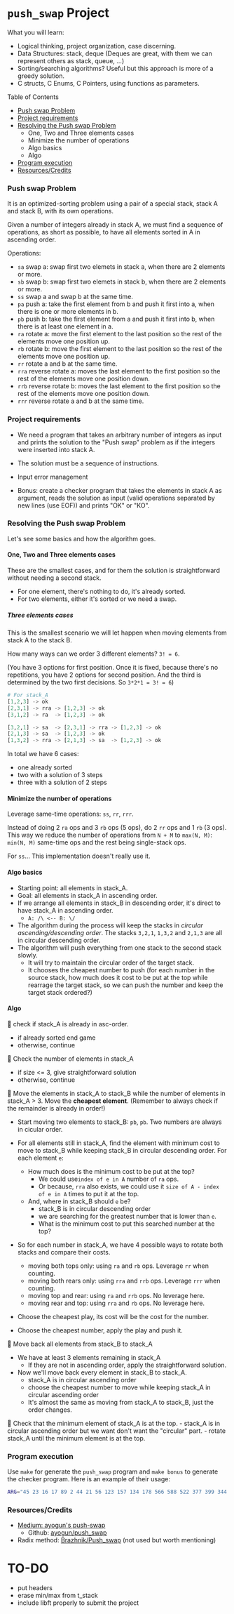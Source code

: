 # `push_swap` Project

What you will learn: 
- Logical thinking, project organization, case discerning. 
- Data Structures: stack, deque (Deques are great, with them we can represent others as stack, queue, ...)
- Sorting/searching algorithms? Useful but this approach is more of a greedy solution.
- C structs, C Enums, C Pointers, using functions as parameters.

Table of Contents
- [Push swap Problem](https://github.com/Aryalexa/42-push_swap?tab=readme-ov-file#push-swap-problem)
- [Project requirements](https://github.com/Aryalexa/42-push_swap?tab=readme-ov-file#project-requirements)
- [Resolving the Push swap Problem](https://github.com/Aryalexa/42-push_swap?tab=readme-ov-file#solving-the-push-swap-problem)
	- One, Two and Three elements cases
	- Minimize the number of operations
	- Algo basics
	- Algo
- [Program execution](https://github.com/Aryalexa/42-push_swap?tab=readme-ov-file#program-execution)
- [Resources/Credits](https://github.com/Aryalexa/42-push_swap?tab=readme-ov-file#resourcescredits)

### Push swap Problem
It is an optimized-sorting problem using a pair of a special stack, stack A and stack B, with its own operations.

Given a number of integers already in stack A, we must find a sequence of operations, as short as possible, to have all elements sorted in A in ascending order.

Operations:

 * `sa` swap a: swap first two elemets in stack a, when there are 2 elements or more.
 * `sb` swap b: swap first two elemets in stack b, when there are 2 elements or more.
 * `ss` swap a and swap b at the same time.
 * `pa` push a: take the first element from b and push it first into a, when there is one or more elements in b.
 * `pb` push b: take the first element from a and push it first into b, when there is at least one element in a.
 * `ra` rotate a: move the first element to the last position so the rest of the elements move one position up.
 * `rb` rotate b: move the first element to the last position so the rest of the elements move one position up.
 * `rr` rotate a and b at the same time.
 * `rra` reverse rotate a: moves the last element to the first position so the rest of the elements move one position down.
 * `rrb` reverse rotate b: moves the last element to the first position so the rest of the elements move one position down.
 * `rrr` reverse rotate a and b at the same time.


### Project requirements
- We need a program that takes an arbitrary number of integers as input and prints the solution to the "Push swap" problem as if the integers were inserted into stack A.

- The solution must be a sequence of instructions.

- Input error management

- Bonus: create a checker program that takes the elements in stack A as argument, reads the solution as input (valid operations separated by new lines (use EOF)) and prints "OK" or "KO".


### Resolving the Push swap Problem

Let's see some basics and how the algorithm goes.

#### One, Two and Three elements cases
These are the smallest cases, and for them the solution is straightforward without needing a second stack.

- For one element, there's nothing to do, it's already sorted.
- For two elements, either it's sorted or we need a swap.

##### Three elements cases
This is the smallest scenario we will let happen when moving elements from stack A to the stack B.

How many ways can we order 3 different elements? `3! = 6`.

(You have 3 options for first position. Once it is fixed, because there's no repetitions, you have 2 options for second position. And the third is determined by the two first decisions. So `3*2*1 = 3! = 6`)
``` python
# For stack_A
[1,2,3] -> ok
[2,3,1] -> rra -> [1,2,3] -> ok
[3,1,2] -> ra  -> [1,2,3] -> ok

[3,2,1] -> sa  -> [2,3,1] -> rra -> [1,2,3] -> ok
[2,1,3] -> sa  -> [1,2,3] -> ok
[1,3,2] -> rra -> [2,1,3] -> sa  -> [1,2,3] -> ok
```

In total we have 6 cases: 
- one already sorted
- two with a solution of 3 steps
- three with a solution of 2 steps

#### Minimize the number of operations

Leverage same-time operations: `ss`, `rr`, `rrr`.

Instead of doing 2 `ra` ops and 3 `rb` ops (5 ops), do 2 `rr` ops and 1 `rb` (3 ops).
This way we reduce the number of operations from `N + M` to `max(N, M)`: `min(N, M)` same-time ops and the rest being single-stack ops.

For `ss`... This implementation doesn't really use it.

#### Algo basics
- Starting point: all elements in stack_A.
- Goal: all elements in stack_A in ascending order.
- If we arrange all elements in stack_B in descending order, it's direct to have stack_A in ascending order.
	- `A: /\ <-- B: \/`
- The algorithm during the process will keep the stacks in *circular ascending/descending order*. The stacks `3,2,1`, `1,3,2` and `2,1,3` are all in circular descending order.
- The algorithm will push everything from one stack to the second stack slowly.
	- It will try to maintain the circular order of the target stack.
	- It chooses the cheapest number to push (for each number in the source stack, how much does it cost to be put at the top while rearrage the target stack, so we can push the number and keep the target stack ordered?)

#### Algo
🔸 check if stack_A is already in asc-order.
- if already sorted end game
- otherwise, continue

🔸 Check the number of elements in stack_A
- if size <= 3, give straightforward solution
- otherwise, continue

🔸 Move the elements in stack_A to stack_B while the number of elements in stack_A > 3. Move the **cheapest element**. (Remember to always check if the remainder is already in order!)

- Start moving two elements to stack_B: `pb`, `pb`. Two numbers are always in cicular order.

- For all elements still in stack_A, find the element with minimum cost to move to stack_B while keeping stack_B in circular descending order. For each element `e`:
	- How much does is the minimum cost to be put at the top?
		- We could use`index of e in A` number of `ra` ops.
		- Or because, `rra` also exists, we could use it `size of A - index of e in A` times to put it at the top.
	- And, where in stack_B should `e` be?
		- stack_B is in circular descending order
		- we are searching for the greatest number that is lower than `e`.
		- What is the minimum cost to put this searched number at the top?
- So for each number in stack_A, we have 4 possible ways to rotate both stacks and compare their costs.
	- moving both tops only: using `ra` and `rb` ops. Leverage `rr` when counting.
	- moving both rears only: using `rra` and `rrb` ops. Leverage `rrr` when counting.
	- moving top and rear: using `ra` and `rrb` ops. No leverage here.
	- moving rear and top: using `rra` and `rb` ops. No leverage here.
- Choose the cheapest play, its cost will be the cost for the number.
- Choose the cheapest number, apply the play and push it.

🔸 Move back all elements from stack_B to stack_A
- We have at least 3 elements remaining in stack_A
	- If they are not in ascending order, apply the straightforward solution.
- Now we'll move back every element in stack_B to stack_A.
	- stack_A is in circular ascending order
	- choose the cheapest number to move while keeping stack_A in circular ascending order
	- It's almost the same as moving from stack_A to stack_B, just the order changes.

🔸 Check that the minimum element of stack_A is at the top.
	- stack_A is in circular ascending order but we want don't want the "circular" part.
	- rotate stack_A until the minimum element is at the top.


### Program execution

Use ``make`` for generate the `push_swap` program and ``make bonus`` to generate the checker program.
Here is an example of their usage:

```bash
ARG="45 23 16 17 89 2 44 21 56 123 157 134 178 566 588 522 377 399 344 678 4 987 789"; ./push_swap $ARG | ./checker $ARG
```

### Resources/Credits
- [Medium: ayogun's push-swap](https://medium.com/@ayogun/push-swap-c1f5d2d41e97)
	- Github: [ayogun/push_swap](https://github.com/ayogun/push_swap)
- Radix method: [Brazhnik/Push_swap](https://github.com/VBrazhnik/Push_swap/wiki/Algorithm) (not used but worth mentioning)


# TO-DO
- put headers
- erase min/max from t_stack
- include libft properly to submit the project
